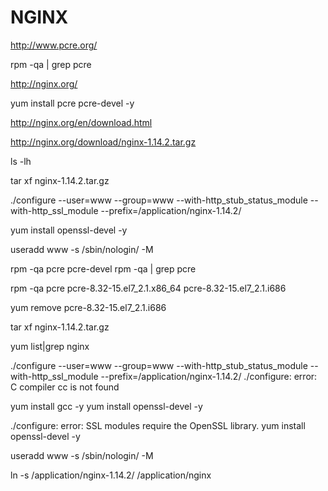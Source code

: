# NGINX

http://www.pcre.org/

rpm -qa | grep pcre

http://nginx.org/

yum install pcre pcre-devel -y

http://nginx.org/en/download.html

http://nginx.org/download/nginx-1.14.2.tar.gz


ls -lh

tar xf nginx-1.14.2.tar.gz

 ./configure --user=www --group=www --with-http_stub_status_module --with-http_ssl_module --prefix=/application/nginx-1.14.2/
 
 yum install openssl-devel -y
 
 
 useradd www -s /sbin/nologin/ -M


rpm -qa pcre pcre-devel
rpm -qa | grep pcre

rpm -qa pcre
pcre-8.32-15.el7_2.1.x86_64
pcre-8.32-15.el7_2.1.i686

yum remove pcre-8.32-15.el7_2.1.i686

tar xf nginx-1.14.2.tar.gz

yum list|grep nginx

 ./configure --user=www --group=www --with-http_stub_status_module --with-http_ssl_module --prefix=/application/nginx-1.14.2/
./configure: error: C compiler cc is not found

yum install gcc -y
 yum install openssl-devel -y
 
 
./configure: error: SSL modules require the OpenSSL library.
 yum install openssl-devel -y


 useradd www -s /sbin/nologin/ -M
 
 ln -s /application/nginx-1.14.2/ /application/nginx



 
 



